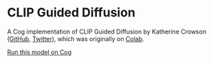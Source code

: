 # CLIP Guided Diffusion

A Cog implementation of CLIP Guided Diffusion by Katherine Crowson ([GitHub](https://github.com/crowsonkb), [Twitter](https://twitter.com/RiversHaveWings)), which was originally on [Colab](https://colab.research.google.com/drive/12a_Wrfi2_gwwAuN3VvMTwVMz9TfqctNj#scrollTo=1YwMUyt9LHG1).

[Run this model on Cog](https://replicate.ai/cjwbw/clip-guided-diffusion)

